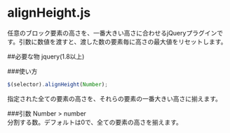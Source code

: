 alignHeight.js
==============

任意のブロック要素の高さを、一番大きい高さに合わせるjQueryプラグインです。引数に数値を渡すと、渡した数の要素毎に高さの最大値をリセットします。  

##必要な物
jquery(1.8以上)


###使い方
```js
$(selector).alignHeight(Number);
```

指定された全ての要素の高さを、それらの要素の一番大きい高さに揃えます。

###引数
Number > number  
分割する数。デフォルトは0で、全ての要素の高さを揃えます。  

